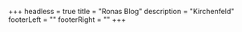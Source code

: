 +++
headless = true
title = "Ronas Blog"
description = "Kirchenfeld"
footerLeft = ""
footerRight = "[](/tags/)"
+++
